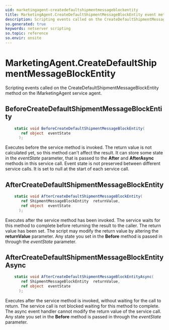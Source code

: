 ```yaml
---
uid: marketingagent-createdefaultshipmentmessageblockentity
title: MarketingAgent.CreateDefaultShipmentMessageBlockEntity event method
description: Scripting events called on the CreateDefaultShipmentMessageBlockEntity method on the MarketingAgent service agent.
so.generated: true
keywords: netserver scripting
so.topic: reference
so.envir: onsite
---
```

# MarketingAgent.CreateDefaultShipmentMessageBlockEntity

Scripting events called on the <see cref='M:IMarketingAgent.CreateDefaultShipmentMessageBlockEntity'>CreateDefaultShipmentMessageBlockEntity</see> method on the <see cref='IMarketingAgent'>IMarketingAgent</see>  service agent.

## BeforeCreateDefaultShipmentMessageBlockEntity
```cs
    static void BeforeCreateDefaultShipmentMessageBlockEntity(
       ref object  eventState
      );
```
Executes before the service method is invoked.
The return value is not calculated yet, so this method can't affect the result.
It can store some state in the *eventState* parameter, that is passed to the **After** and **AfterAsync** methods in this service call.
Event state is not preserved between different service calls. It is set to null at the start of each service call.
## AfterCreateDefaultShipmentMessageBlockEntity
```cs
    static void AfterCreateDefaultShipmentMessageBlockEntity(
       ref ShipmentMessageBlockEntity  returnValue,
       ref object  eventState
      );
```
Executes after the service method has been invoked. The service waits for this method to complete before returning the result to the caller.
The return value has been set. The script may modify the return value by altering the **returnValue** parameter.
Any state you set in the **Before** method is passed in through the *eventState* parameter.
## AfterCreateDefaultShipmentMessageBlockEntityAsync
```cs
    static void AfterCreateDefaultShipmentMessageBlockEntityAsync(
       ref ShipmentMessageBlockEntity  returnValue,
       ref object  eventState
      );
```
Executes after the service method is invoked, without waiting for the call to return.
The service call is not blocked waiting for this method to complete.
The async event handler cannot modify the return value of the service call.
Any state you set in the **Before** method is passed in through the *eventState* parameter.


